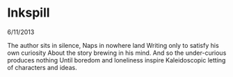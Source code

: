 Inkspill
========

6/11/2013

The author sits in silence,
Naps in nowhere land
Writing only to satisfy his own curiosity
About the story brewing in his mind.
And so the under-curious produces nothing
Until boredom and loneliness inspire
Kaleidoscopic letting of characters and ideas.